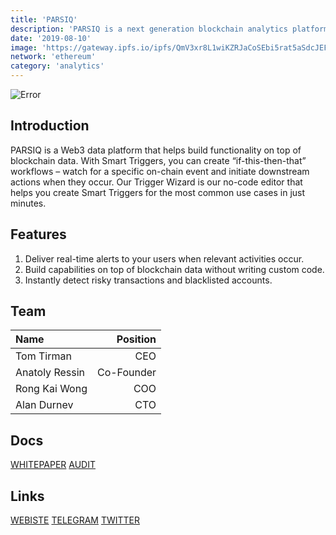 ```yaml
---
title: 'PARSIQ'
description: 'PARSIQ is a next generation blockchain analytics platform built to connect blockchain activity to off chain applications and devices'
date: '2019-08-10'
image: 'https://gateway.ipfs.io/ipfs/QmV3xr8L1wiKZRJaCoSEbi5rat5aSdcJEFnvmbinWpWZfu'
network: 'ethereum'
category: 'analytics'
---
```


![Error](https://gateway.ipfs.io/ipfs/QmfQC6GAFBvDtXg5zdAXDWRwqKjTmV4gNbFX2SQFVm5G2g)

## Introduction
PARSIQ is a Web3 data platform that helps build functionality on top of blockchain data. With Smart Triggers, you can create “if-this-then-that” workflows – watch for a specific on-chain event and initiate downstream actions when they occur. Our Trigger Wizard is our no-code editor that helps you create Smart Triggers for the most common use cases in just minutes.

## Features
1. Deliver real-time alerts to your users when relevant activities occur. 
2. Build capabilities on top of blockchain data without writing custom code. 
3. Instantly detect risky transactions and blacklisted accounts.

## Team

| Name  |  Position |
|:---|---:|
|Tom Tirman  | CEO |
|Anatoly Ressin | Co-Founder |
|Rong Kai Wong | COO |
|Alan Durnev | CTO|

## Docs


[WHITEPAPER](https://gateway.ipfs.io/ipfs/QmeKuLvBjTPZJmNEULRG4di9ZD65s4gCyc9JjGMNtvz15U)
[AUDIT](https://gateway.ipfs.io/ipfs/QmYpKqAomExoZvvRdJct9TFr2A6ycNxNSHbmAPYKuFm8Yt)


## Links

[WEBISTE](https://parsiq.net/)
[TELEGRAM](https://t.me/parsiq_group)
[TWITTER](https://twitter.com/parsiq_net)